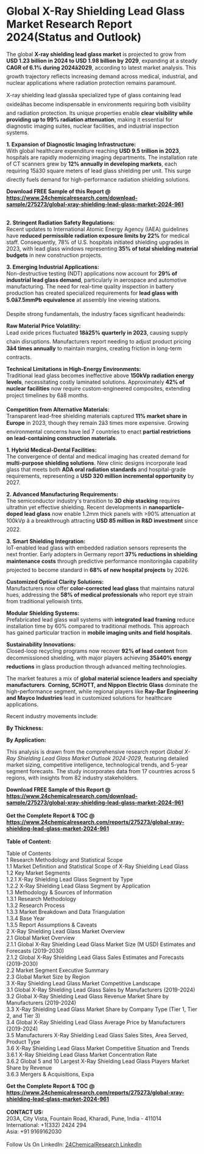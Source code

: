 <h1>Global X-Ray Shielding Lead Glass Market Research Report 2024(Status and Outlook)</h1><p>The global <strong>X-ray shielding lead glass market</strong> is projected to grow from <strong>USD 1.23 billion in 2024 to USD 1.98 billion by 2029</strong>, expanding at a steady <strong>CAGR of 6.1% during 2024â2029</strong>, according to latest market analysis. This growth trajectory reflects increasing demand across medical, industrial, and nuclear applications where radiation protection remains paramount.</p><p>X-ray shielding lead glassâa specialized type of glass containing lead oxideâhas become indispensable in environments requiring both visibility and radiation protection. Its unique properties enable <strong>clear visibility while providing up to 99% radiation attenuation</strong>, making it essential for diagnostic imaging suites, nuclear facilities, and industrial inspection systems.</p><p><strong>1. Expansion of Diagnostic Imaging Infrastructure:</strong><br>
With global healthcare expenditure reaching <strong>USD 9.5 trillion in 2023</strong>, hospitals are rapidly modernizing imaging departments. The installation rate of CT scanners grew by <strong>12% annually in developing markets</strong>, each requiring 15â30 square meters of lead glass shielding per unit. This surge directly fuels demand for high-performance radiation shielding solutions.</p><div><b>Download FREE Sample of this Report @ 
            <a href="https://www.24chemicalresearch.com/download-sample/275273/global-xray-shielding-lead-glass-market-2024-961">
            https://www.24chemicalresearch.com/download-sample/275273/global-xray-shielding-lead-glass-market-2024-961</a></b></div><br><p><strong>2. Stringent Radiation Safety Regulations:</strong><br>
Recent updates to International Atomic Energy Agency (IAEA) guidelines have <strong>reduced permissible radiation exposure limits by 22%</strong> for medical staff. Consequently, 78% of U.S. hospitals initiated shielding upgrades in 2023, with lead glass windows representing <strong>35% of total shielding material budgets</strong> in new construction projects.</p><p><strong>3. Emerging Industrial Applications:</strong><br>
Non-destructive testing (NDT) applications now account for <strong>29% of industrial lead glass demand</strong>, particularly in aerospace and automotive manufacturing. The need for real-time quality inspection in battery production has created specialized requirements for <strong>lead glass with 5.0â7.5mmPb equivalence</strong> at assembly line viewing stations.</p><p>Despite strong fundamentals, the industry faces significant headwinds:</p><p><strong>Raw Material Price Volatility:</strong><br>
    Lead oxide prices fluctuated <strong>18â25% quarterly in 2023</strong>, causing supply chain disruptions. Manufacturers report needing to adjust product pricing <strong>3â4 times annually</strong> to maintain margins, creating friction in long-term contracts.</p><p><strong>Technical Limitations in High-Energy Environments:</strong><br>
    Traditional lead glass becomes ineffective above <strong>150kVp radiation energy levels</strong>, necessitating costly laminated solutions. Approximately <strong>42% of nuclear facilities</strong> now require custom-engineered composites, extending project timelines by 6â8 months.</p><p><strong>Competition from Alternative Materials:</strong><br>
    Transparent lead-free shielding materials captured <strong>11% market share in Europe</strong> in 2023, though they remain 2â3 times more expensive. Growing environmental concerns have led 7 countries to enact <strong>partial restrictions on lead-containing construction materials</strong>.</p><p><strong>1. Hybrid Medical-Dental Facilities:</strong><br>
The convergence of dental and medical imaging has created demand for <strong>multi-purpose shielding solutions</strong>. New clinic designs incorporate lead glass that meets both <strong>ADA oral radiation standards</strong> and hospital-grade requirements, representing a <strong>USD 320 million incremental opportunity</strong> by 2027.</p><p><strong>2. Advanced Manufacturing Requirements:</strong><br>
The semiconductor industry's transition to <strong>3D chip stacking</strong> requires ultrathin yet effective shielding. Recent developments in <strong>nanoparticle-doped lead glass</strong> now enable 1.2mm thick panels with &gt;90% attenuation at 100kVp â a breakthrough attracting <strong>USD 85 million in R&amp;D investment</strong> since 2022.</p><p><strong>3. Smart Shielding Integration:</strong><br>
IoT-enabled lead glass with embedded radiation sensors represents the next frontier. Early adopters in Germany report <strong>37% reductions in shielding maintenance costs</strong> through predictive performance monitoringâa capability projected to become standard in <strong>68% of new hospital projects</strong> by 2026.</p><p><strong>Customized Optical Clarity Solutions:</strong><br>
    Manufacturers now offer <strong>color-corrected lead glass</strong> that maintains natural hues, addressing the <strong>58% of medical professionals</strong> who report eye strain from traditional yellowish tints.</p><p><strong>Modular Shielding Systems:</strong><br>
    Prefabricated lead glass wall systems with <strong>integrated lead framing</strong> reduce installation time by 60% compared to traditional methods. This approach has gained particular traction in <strong>mobile imaging units and field hospitals</strong>.</p><p><strong>Sustainability Innovations:</strong><br>
    Closed-loop recycling programs now recover <strong>92% of lead content</strong> from decommissioned shielding, with major players achieving <strong>35â40% energy reductions</strong> in glass production through advanced melting technologies.</p><p>The market features a mix of <strong>global material science leaders and specialty manufacturers</strong>. <strong>Corning, SCHOTT, and Nippon Electric Glass</strong> dominate the high-performance segment, while regional players like <strong>Ray-Bar Engineering and Mayco Industries</strong> lead in customized solutions for healthcare applications.</p><p>Recent industry movements include:</p><p><strong>By Thickness:</strong></p><p><strong>By Application:</strong></p><p>This analysis is drawn from the comprehensive research report <em>Global X-Ray Shielding Lead Glass Market Outlook 2024-2029</em>, featuring detailed market sizing, competitive intelligence, technological trends, and 5-year segment forecasts. The study incorporates data from 17 countries across 5 regions, with insights from 82 industry stakeholders.</p><div><b>Download FREE Sample of this Report @ 
            <a href="https://www.24chemicalresearch.com/download-sample/275273/global-xray-shielding-lead-glass-market-2024-961">
            https://www.24chemicalresearch.com/download-sample/275273/global-xray-shielding-lead-glass-market-2024-961</a></b></div><br><div><b>Get the Complete Report & TOC @ 
            <a href="https://www.24chemicalresearch.com/reports/275273/global-xray-shielding-lead-glass-market-2024-961">
            https://www.24chemicalresearch.com/reports/275273/global-xray-shielding-lead-glass-market-2024-961</a></b></div><br>
            <b>Table of Content:</b><p>Table of Contents<br />
1 Research Methodology and Statistical Scope<br />
1.1 Market Definition and Statistical Scope of X-Ray Shielding Lead Glass<br />
1.2 Key Market Segments<br />
1.2.1 X-Ray Shielding Lead Glass Segment by Type<br />
1.2.2 X-Ray Shielding Lead Glass Segment by Application<br />
1.3 Methodology & Sources of Information<br />
1.3.1 Research Methodology<br />
1.3.2 Research Process<br />
1.3.3 Market Breakdown and Data Triangulation<br />
1.3.4 Base Year<br />
1.3.5 Report Assumptions & Caveats<br />
2 X-Ray Shielding Lead Glass Market Overview<br />
2.1 Global Market Overview<br />
2.1.1 Global X-Ray Shielding Lead Glass Market Size (M USD) Estimates and Forecasts (2019-2030)<br />
2.1.2 Global X-Ray Shielding Lead Glass Sales Estimates and Forecasts (2019-2030)<br />
2.2 Market Segment Executive Summary<br />
2.3 Global Market Size by Region<br />
3 X-Ray Shielding Lead Glass Market Competitive Landscape<br />
3.1 Global X-Ray Shielding Lead Glass Sales by Manufacturers (2019-2024)<br />
3.2 Global X-Ray Shielding Lead Glass Revenue Market Share by Manufacturers (2019-2024)<br />
3.3 X-Ray Shielding Lead Glass Market Share by Company Type (Tier 1, Tier 2, and Tier 3)<br />
3.4 Global X-Ray Shielding Lead Glass Average Price by Manufacturers (2019-2024)<br />
3.5 Manufacturers X-Ray Shielding Lead Glass Sales Sites, Area Served, Product Type<br />
3.6 X-Ray Shielding Lead Glass Market Competitive Situation and Trends<br />
3.6.1 X-Ray Shielding Lead Glass Market Concentration Rate<br />
3.6.2 Global 5 and 10 Largest X-Ray Shielding Lead Glass Players Market Share by Revenue<br />
3.6.3 Mergers & Acquisitions, Expa</p><div><b>Get the Complete Report & TOC @ 
            <a href="https://www.24chemicalresearch.com/reports/275273/global-xray-shielding-lead-glass-market-2024-961">
            https://www.24chemicalresearch.com/reports/275273/global-xray-shielding-lead-glass-market-2024-961</a></b></div><br><b>CONTACT US:</b><br>
            203A, City Vista, Fountain Road, Kharadi, Pune, India - 411014<br>
            International: +1(332) 2424 294<br>
            Asia: +91 9169162030 <br><br>
            Follow Us On LinkedIn: <a href="https://www.linkedin.com/company/24chemicalresearch/">24ChemicalResearch LinkedIn</a>